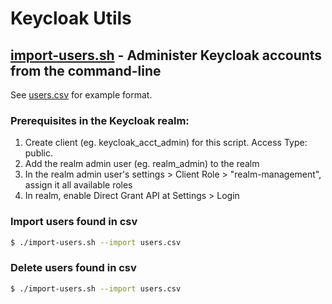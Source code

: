 # Keycloak Utils

## [import-users.sh](./import-users.sh) - Administer Keycloak accounts from the command-line
See [users.csv](./users.csv) for example format.
### Prerequisites in the Keycloak realm:
1. Create client (eg. keycloak_acct_admin) for this script. Access Type: public.
1. Add the realm admin user (eg. realm_admin) to the realm
1. In the realm admin user's settings > Client Role > "realm-management", assign it all available roles
1. In realm, enable Direct Grant API at Settings > Login

### Import users found in csv
```sh
$ ./import-users.sh --import users.csv
```

### Delete users found in csv
```sh
$ ./import-users.sh --import users.csv
```
